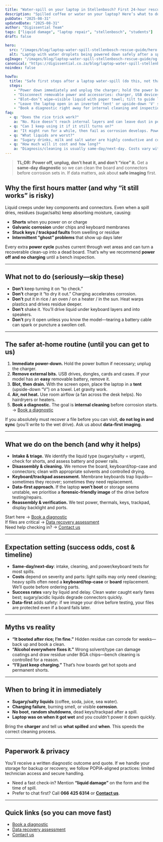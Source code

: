 ```yaml
---
title: "Water-spill on your laptop in Stellenbosch? First 24-hour rescue guide (what NOT to do)"
description: "Spilled coffee or water on your laptop? Here’s what to do in the first 24 hours: safe steps, myths to avoid, corrosion risks, and when to bring it in."
pubDate: "2025-08-31"
updatedDate: "2025-08-31"
author: "Digissential Team"
tags: ["liquid damage", "laptop repair", "stellenbosch", "students"]
draft: false

hero:
  src: "/images/blog/laptop-water-spill-stellenbosch-rescue-guide/hero.webp"
  alt: "Laptop with water droplets being powered down safely after a spill"
ogImage: "/images/blog/laptop-water-spill-stellenbosch-rescue-guide/og-1200x630.jpg"
canonical: "https://digissential.co.za/blog/laptop-water-spill-stellenbosch-rescue-guide/"
noindex: false

howTo:
  title: "Safe first steps after a laptop water-spill (do this, not that)"
  steps:
    - "Power down immediately and unplug the charger; hold the power button for ~10 seconds to shut off if needed."
    - "Disconnect removable power and accessories: charger, USB devices, SD cards; if the battery is easily removable, take it out."
    - "Blot—don’t wipe—visible liquid with paper towel; tilt to guide liquid out of ports, but do not shake."
    - "Leave the laptop open in an inverted 'tent' or upside-down 'V' so liquid can drain; use room airflow, not heat."
    - "Book a diagnostic right away for internal cleaning and inspection before corrosion sets in."
faq:
  - q: "Does the rice trick work?"
    a: "No. Rice doesn’t reach internal layers and can leave dust in ports. The risk is corrosion under chips and connectors—only a proper bench clean helps."
  - q: "Can I keep using it if it still turns on?"
    a: "It might run for a while, then fail as corrosion develops. Power it off, avoid charging, and bring it in for inspection and cleaning."
  - q: "What liquids are worst?"
    a: "Sugary drinks, milk and salt water are highly conductive and corrosive. They need **urgent** cleaning and flushing to prevent board damage."
  - q: "How much will it cost and how long?"
    a: "Diagnosis/cleaning is usually same-day/next-day. Costs vary with damage: light spills may be a clean-and-test; severe cases may need part replacement or data recovery."
---
```


> **TL;DR:** **Power off, unplug, don’t heat it, and don’t “rice” it.** Get a **same-day diagnostic** so we can clean the board and connectors before corrosion sets in. If data matters, ask about **safe imaging** first.

## Why the first hours matter (and why “it still works” is risky)

Liquid creeps under key components and connectors. Even when a spill dries, residues (sugar/salts) keep absorbing moisture, causing:
- **Shorts** when you power on or charge  
- **Galvanic corrosion** under chips and keyboard membranes  
- **Stuck keys / trackpad faults** from swelling or residue  
- **Intermittent “ghost” problems** that show up days later

Every extra **power cycle** pushes current through wet areas and can turn a recoverable clean-up into a dead board. That’s why we recommend **power off and no charging** until a bench inspection.

---

## What not to do (seriously—skip these)

- **Don’t** keep turning it on “to check.”  
- **Don’t** charge it “to dry it out.” Charging accelerates corrosion.  
- **Don’t** put it in rice / an oven / on a heater / in the sun. Heat warps plastics and drives residue deeper.  
- **Don’t** shake it. You’ll drive liquid under keyboard layers and into speakers.  
- **Don’t** pry it open unless you know the model—tearing a battery cable can spark or puncture a swollen cell.

---

## The safer at-home routine (until you can get to us)

1. **Immediate power-down.** Hold the power button if necessary; unplug the charger.  
2. **Remove external bits.** USB drives, dongles, cards and cases. If your model has an **easy** removable battery, remove it.  
3. **Blot, then drain.** With the screen open, place the laptop in a **tent** (upside-down “V”) on a towel. Let gravity work.  
4. **Air, not heat.** Use room airflow (a fan across the desk helps). No hairdryers or heaters.  
5. **Book a diagnostic.** The goal is **internal cleaning** before corrosion starts.  
   → [Book a diagnostic](/services/diagnostic-in-shop/)  

If you absolutely must recover a file before you can visit, **do not log in and sync** (you’ll write to the wet drive). Ask us about **data-first imaging**.

---

## What we do on the bench (and why it helps)

- **Intake & triage.** We identify the liquid type (sugary/salty = urgent), check for shorts, and assess battery and power rails.  
- **Disassembly & cleaning.** We remove the board, keyboard/top-case and connectors; clean with appropriate solvents and controlled drying.  
- **Keyboard/trackpad assessment.** Membrane keyboards trap liquids—sometimes they recover; sometimes they need replacement.  
- **Data-first approach.** If the laptop **won’t boot** or storage seems unstable, we prioritise a **forensic-friendly image** of the drive before testing/repairs.  
- **Reassembly & verification.** We test power, thermals, keys, trackpad, display backlight and ports.

Start here → [Book a diagnostic](/services/diagnostic-in-shop/)  
If files are critical → [Data recovery assessment](/services/data-recovery-simple-logical/)  
Need help checking in? → [Contact us](/contact/)

---

## Expectation setting (success odds, cost & timeline)

- **Same-day/next-day**: intake, cleaning, and power/keyboard tests for most spills.  
- **Costs** depend on severity and parts: light spills may only need cleaning; heavy spills often need a **keyboard/top-case** or **board** replacement. We’ll quote before ordering parts.  
- **Success rates** vary by liquid and delay. Clean water caught early fares best; sugary/acidic liquids degrade connectors quickly.  
- **Data-first** adds safety: if we image your drive before testing, your files are protected even if a board fails later.

---

## Myths vs reality

- **“It booted after rice; I’m fine.”** Hidden residue can corrode for weeks—back up and book a clean.  
- **“Alcohol everywhere fixes it.”** Wrong solvent/type can damage coatings and draw residue under BGA chips—bench cleaning is controlled for a reason.  
- **“I’ll just keep charging.”** That’s how boards get hot spots and permanent shorts.

---

## When to bring it in immediately

- **Sugary/salty liquids** (coffee, soda, juice, sea water).  
- **Charging failure**, burning smell, or visible **corrosion**.  
- **No boot**, **random shutdowns**, dead keys/trackpad after a spill.  
- **Laptop was on when it got wet** and you couldn’t power it down quickly.

Bring the **charger** and tell us **what spilled** and **when**. This speeds the correct cleaning process.

---

## Paperwork & privacy

You’ll receive a written diagnostic outcome and quote. If we handle your storage for backup or recovery, we follow POPIA-aligned practices: limited technician access and secure handling.

- Need a fast check-in? Mention **“liquid damage”** on the form and the time of spill.  
- Prefer to chat first? Call **066 425 6314** or **[Contact us](/contact/)**.

---

## Quick links (so you can move fast)

- [Book a diagnostic](/services/diagnostic-in-shop/)  
- [Data recovery assessment](/services/data-recovery-simple-logical/)  
- [Contact us](/contact/)
